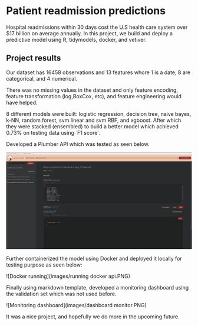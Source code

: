 # Patient readmission predictions

Hospital readmissions within 30 days cost the U.S health care system over \$17 billion on average annually. In this project, we build and deploy a predictive model using R, tidymodels, docker, and vetiver.

## Project results

Our dataset has 16458 observations and 13 features whore 1 is a date, 8 are categorical, and 4 numerical.

There was no missing values in the dataset and only feature encoding, feature transformation (log,BoxCox, etc), and feature engineering would have helped.

8 different models were built: logistic regression, decision tree, naive bayes, k-NN, random forest, svm linear and svm RBF, and xgboost. After which they were stacked (ensembled) to build a better model which achieved 0.73% on testing data using \`F1 score\`.

Developed a Plumber API which was tested as seen below.

![](images/plumbler_test.PNG)

Further containerized the model using Docker and deployed it locally for testing purpose as seen below:

![Docker running](images/running docker api.PNG)

Finally using markdown template, developed a monitoring dashboard using the validation set which was not used before.

![Monitoring dashboard](images/dashboard monitor.PNG)

It was a nice project, and hopefully we do more in the upcoming future.

